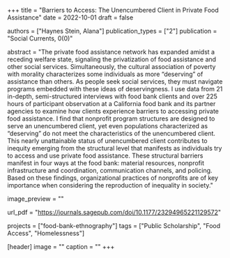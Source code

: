 +++
title = "Barriers to Access: The Unencumbered Client in Private Food Assistance"
date = 2022-10-01
draft = false

authors = ["Haynes Stein, Alana"]
publication_types = ["2"]
publication = "Social Currents, 0(0)"

abstract = "The private food assistance network has expanded amidst a receding welfare state, signaling the privatization of food assistance and other social services. Simultaneously, the cultural association of poverty with morality characterizes some individuals as more “deserving” of assistance than others. As people seek social services, they must navigate programs embedded with these ideas of deservingness. I use data from 21 in-depth, semi-structured interviews with food bank clients and over 225 hours of participant observation at a California food bank and its partner agencies to examine how clients experience barriers to accessing private food assistance. I find that nonprofit program structures are designed to serve an unencumbered client, yet even populations characterized as “deserving” do not meet the characteristics of the unencumbered client. This nearly unattainable status of unencumbered client contributes to inequity emerging from the structural level that manifests as individuals try to access and use private food assistance. These structural barriers manifest in four ways at the food bank: material resources, nonprofit infrastructure and coordination, communication channels, and policing. Based on these findings, organizational practices of nonprofits are of key importance when considering the reproduction of inequality in society."

image_preview = ""

url_pdf = "https://journals.sagepub.com/doi/10.1177/23294965221129572"

projects = ["food-bank-ethnography"]
tags = ["Public Scholarship", "Food Access", "Homelessness"]

[header]
image = ""
caption = ""
+++

